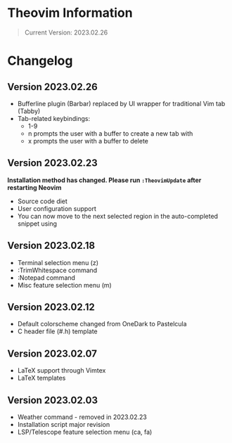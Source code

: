 # Theovim Information

> Current Version: 2023.02.26

# Changelog

## Version 2023.02.26

- Bufferline plugin (Barbar) replaced by UI wrapper for traditional Vim tab (Tabby)
- Tab-related keybindings:
  - <leader>1-9
  - <leader>n prompts the user with a buffer to create a new tab with
  - <leader>x prompts the user with a buffer to delete

## Version 2023.02.23

**Installation method has changed. Please run `:TheovimUpdate` after restarting Neovim**

- Source code diet
- User configuration support
- You can now move to the next selected region in the auto-completed snippet using <TAB>

## Version 2023.02.18

- Terminal selection menu (<leader>z)
- :TrimWhitespace command
- :Notepad command
- Misc feature selection menu (<leader>m)

## Version 2023.02.12

- Default colorscheme changed from OneDark to Pastelcula
- C header file (#.h) template

## Version 2023.02.07

- LaTeX support through Vimtex
- LaTeX templates

## Version 2023.02.03

- Weather command - removed in 2023.02.23
- Installation script major revision
- LSP/Telescope feature selection menu (<leader>ca, <leader>fa)


